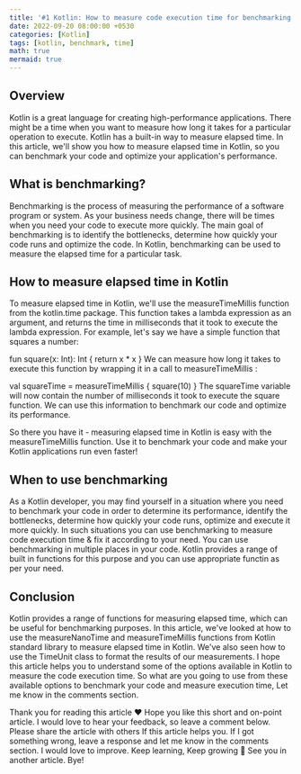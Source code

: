```yaml
---
title: '#1 Kotlin: How to measure code execution time for benchmarking'
date: 2022-09-20 08:00:00 +0530
categories: [Kotlin]
tags: [kotlin, benchmark, time]
math: true
mermaid: true
---
```

<!-- https://www.baeldung.com/kotlin/measure-elapsed-time -->
## Overview
Kotlin is a great language for creating high-performance applications. There might be a time when you want to measure how long it takes for a particular operation to execute. Kotlin has a built-in way to measure elapsed time. In this article, we'll show you how to measure elapsed time in Kotlin, so you can benchmark your code and optimize your application's performance.

## What is benchmarking?

Benchmarking is the process of measuring the performance of a software program or system. As your business needs change, there will be times when you need your code to execute more quickly. The main goal of benchmarking is to identify the bottlenecks, determine how quickly your code runs and optimize the code. In Kotlin, benchmarking can be used to measure the elapsed time for a particular task.

## How to measure elapsed time in Kotlin

To measure elapsed time in Kotlin, we'll use the measureTimeMillis function from the kotlin.time package. This function takes a lambda expression as an argument, and returns the time in milliseconds that it took to execute the lambda expression. For example, let's say we have a simple function that squares a number:

fun square(x: Int): Int {
return x * x
}
 We can measure how long it takes to execute this function by wrapping it in a call to measureTimeMillis :

val squareTime = measureTimeMillis {
square(10)
}
 The squareTime variable will now contain the number of milliseconds it took to execute the square function. We can use this information to benchmark our code and optimize its performance.
 
So there you have it - measuring elapsed time in Kotlin is easy with the measureTimeMillis function. Use it to benchmark your code and make your Kotlin applications run even faster!

## When to use benchmarking

As a Kotlin developer, you may find yourself in a situation where you need to benchmark your code in order to determine its performance, identify the bottlenecks, determine how quickly your code runs, optimize and execute it more quickly. In such situations you can use benchmarking to measure code execution time & fix it according to your need. You can use benchmarking in multiple places in your code. Kotlin provides a range of built in functions for this purpose and you can use appropriate functin as per your need.

## Conclusion

Kotlin provides a range of functions for measuring elapsed time, which can be useful for benchmarking purposes. In this article, we've looked at how to use the measureNanoTime and measureTimeMillis functions from Kotlin standard library to measure elapsed time in Kotlin. We've also seen how to use the TimeUnit class to format the results of our measurements. I hope this article helps you to understand some of the options available in Kotlin to measure the code execution time. So what are you going to use from these available options to benchmark your code and measure execution time, Let me know in the comments section.

Thank you for reading this article ❤️ Hope you like this short and on-point article. I would love to hear your feedback, so leave a comment below. Please share the article with others If this article helps you. If I got something wrong, leave a response and let me know in the comments section. I would love to improve. Keep learning, Keep growing 🙂 See you in another article. Bye!